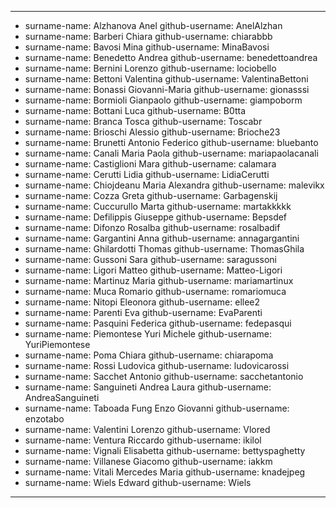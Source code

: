 ---
-
    surname-name: Alzhanova Anel
    github-username: AnelAlzhan
-
    surname-name: Barberi Chiara
    github-username: chiarabbb
-
    surname-name: Bavosi Mina
    github-username: MinaBavosi
-
    surname-name: Benedetto Andrea
    github-username: benedettoandrea
-
    surname-name: Bernini Lorenzo
    github-username: lociobello
-
    surname-name: Bettoni Valentina
    github-username: ValentinaBettoni
-
    surname-name: Bonassi Giovanni-Maria
    github-username: gionasssi
-
    surname-name: Bormioli Gianpaolo
    github-username: giampoborm
-
    surname-name: Bottani Luca
    github-username: B0tta
-
    surname-name: Branca Tosca
    github-username: Toscabr
-
    surname-name: Brioschi Alessio
    github-username: Brioche23
-
    surname-name: Brunetti Antonio Federico
    github-username: bluebanto
-
    surname-name: Canali Maria Paola
    github-username: mariapaolacanali
-
    surname-name: Castiglioni Mara
    github-username: calamara
-
    surname-name: Cerutti Lidia
    github-username: LidiaCerutti
-
    surname-name: Chiojdeanu Maria Alexandra
    github-username: malevikx
-
    surname-name: Cozza Greta
    github-username: Garbagenskij
-
    surname-name: Cuccurullo Marta
    github-username: martakkkkk
-
    surname-name: Defilippis Giuseppe
    github-username: Bepsdef
-
    surname-name: Difonzo Rosalba
    github-username: rosalbadif
-
    surname-name: Gargantini Anna
    github-username: annagargantini
-
    surname-name: Ghilardotti Thomas
    github-username: ThomasGhila
-
    surname-name: Gussoni Sara
    github-username: saragussoni
-
    surname-name: Ligori Matteo
    github-username: Matteo-Ligori
-
    surname-name: Martinuz Maria
    github-username: mariamartinux
-
    surname-name: Muca Romario
    github-username: romariomuca
-
    surname-name: Nitopi Eleonora
    github-username: ellee2
-
    surname-name: Parenti Eva
    github-username: EvaParenti
-
    surname-name: Pasquini Federica
    github-username: fedepasqui
-
    surname-name: Piemontese Yuri Michele
    github-username: YuriPiemontese
-
    surname-name: Poma Chiara
    github-username: chiarapoma
-
    surname-name: Rossi Ludovica
    github-username: ludovicarossi
-
    surname-name: Sacchet Antonio
    github-username: sacchetantonio
-
    surname-name: Sanguineti Andrea Laura
    github-username: AndreaSanguineti
-
    surname-name: Taboada Fung Enzo Giovanni
    github-username: enzotabo
-
    surname-name: Valentini Lorenzo
    github-username: Vlored
-
    surname-name: Ventura Riccardo
    github-username: ikilol
-
    surname-name: Vignali Elisabetta
    github-username: bettyspaghetty
-
    surname-name: Villanese Giacomo
    github-username: iakkm
-
    surname-name: Vitali Mercedes Maria
    github-username: knadejpeg
-
    surname-name: Wiels Edward
    github-username: Wiels

---